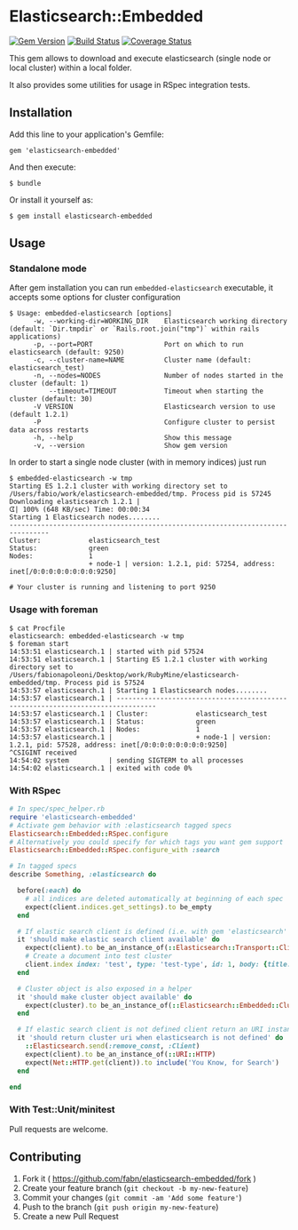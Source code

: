 # Elasticsearch::Embedded

[![Gem Version](https://badge.fury.io/rb/elasticsearch-embedded.png)](http://badge.fury.io/rb/elasticsearch-embedded) [![Build Status](https://travis-ci.org/fabn/elasticsearch-embedded.svg?branch=master)](https://travis-ci.org/fabn/elasticsearch-embedded) [![Coverage Status](https://coveralls.io/repos/fabn/elasticsearch-embedded/badge.png)](https://coveralls.io/r/fabn/elasticsearch-embedded)

This gem allows to download and execute elasticsearch (single node or local cluster) within a local folder.

It also provides some utilities for usage in RSpec integration tests.

## Installation

Add this line to your application's Gemfile:

    gem 'elasticsearch-embedded'

And then execute:

    $ bundle

Or install it yourself as:

    $ gem install elasticsearch-embedded

## Usage

### Standalone mode

After gem installation you can run `embedded-elasticsearch` executable, it accepts some options for cluster configuration

```
$ Usage: embedded-elasticsearch [options]
      -w, --working-dir=WORKING_DIR    Elasticsearch working directory (default: `Dir.tmpdir` or `Rails.root.join("tmp")` within rails applications)
      -p, --port=PORT                  Port on which to run elasticsearch (default: 9250)
      -c, --cluster-name=NAME          Cluster name (default: elasticsearch_test)
      -n, --nodes=NODES                Number of nodes started in the cluster (default: 1)
          --timeout=TIMEOUT            Timeout when starting the cluster (default: 30)
      -V VERSION                       Elasticsearch version to use (default 1.2.1)
      -P                               Configure cluster to persist data across restarts
      -h, --help                       Show this message
      -v, --version                    Show gem version
```

In order to start a single node cluster (with in memory indices) just run

```
$ embedded-elasticsearch -w tmp
Starting ES 1.2.1 cluster with working directory set to /Users/fabio/work/elasticsearch-embedded/tmp. Process pid is 57245
Downloading elasticsearch 1.2.1 |                                                    ᗧ| 100% (648 KB/sec) Time: 00:00:34
Starting 1 Elasticsearch nodes........
--------------------------------------------------------------------------------
Cluster:            elasticsearch_test
Status:             green
Nodes:              1
                    + node-1 | version: 1.2.1, pid: 57254, address: inet[/0:0:0:0:0:0:0:0:9250]

# Your cluster is running and listening to port 9250
```

### Usage with foreman

```
$ cat Procfile
elasticsearch: embedded-elasticsearch -w tmp
$ foreman start
14:53:51 elasticsearch.1 | started with pid 57524
14:53:51 elasticsearch.1 | Starting ES 1.2.1 cluster with working directory set to /Users/fabionapoleoni/Desktop/work/RubyMine/elasticsearch-embedded/tmp. Process pid is 57524
14:53:57 elasticsearch.1 | Starting 1 Elasticsearch nodes........
14:53:57 elasticsearch.1 | --------------------------------------------------------------------------------
14:53:57 elasticsearch.1 | Cluster:            elasticsearch_test
14:53:57 elasticsearch.1 | Status:             green
14:53:57 elasticsearch.1 | Nodes:              1
14:53:57 elasticsearch.1 |                     + node-1 | version: 1.2.1, pid: 57528, address: inet[/0:0:0:0:0:0:0:0:9250]
^CSIGINT received
14:54:02 system          | sending SIGTERM to all processes
14:54:02 elasticsearch.1 | exited with code 0%
```

### With RSpec

```ruby
# In spec/spec_helper.rb
require 'elasticsearch-embedded'
# Activate gem behavior with :elasticsearch tagged specs
Elasticsearch::Embedded::RSpec.configure
# Alternatively you could specify for which tags you want gem support
Elasticsearch::Embedded::RSpec.configure_with :search

# In tagged specs
describe Something, :elasticsearch do

  before(:each) do
    # all indices are deleted automatically at beginning of each spec
    expect(client.indices.get_settings).to be_empty
  end

  # If elastic search client is defined (i.e. with gem 'elasticsearch' or require 'elasticsearch')
  it 'should make elastic search client available' do
    expect(client).to be_an_instance_of(::Elasticsearch::Transport::Client)
    # Create a document into test cluster
    client.index index: 'test', type: 'test-type', id: 1, body: {title: 'Test'}
  end

  # Cluster object is also exposed in a helper
  it 'should make cluster object available' do
    expect(cluster).to be_an_instance_of(::Elasticsearch::Embedded::Cluster)
  end

  # If elastic search client is not defined client return an URI instance with base url for the cluster
  it 'should return cluster uri when elasticsearch is not defined' do
    ::Elasticsearch.send(:remove_const, :Client)
    expect(client).to be_an_instance_of(::URI::HTTP)
    expect(Net::HTTP.get(client)).to include('You Know, for Search')
  end

end

```

### With Test::Unit/minitest

Pull requests are welcome.

## Contributing

1. Fork it ( https://github.com/fabn/elasticsearch-embedded/fork )
2. Create your feature branch (`git checkout -b my-new-feature`)
3. Commit your changes (`git commit -am 'Add some feature'`)
4. Push to the branch (`git push origin my-new-feature`)
5. Create a new Pull Request
